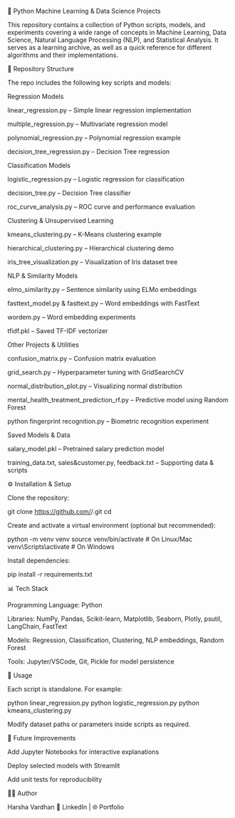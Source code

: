 🐍 Python Machine Learning & Data Science Projects

This repository contains a collection of Python scripts, models, and experiments covering a wide range of concepts in Machine Learning, Data Science, Natural Language Processing (NLP), and Statistical Analysis.
It serves as a learning archive, as well as a quick reference for different algorithms and their implementations.

📂 Repository Structure

The repo includes the following key scripts and models:

Regression Models

linear_regression.py – Simple linear regression implementation

multiple_regression.py – Multivariate regression model

polynomial_regression.py – Polynomial regression example

decision_tree_regression.py – Decision Tree regression

Classification Models

logistic_regression.py – Logistic regression for classification

decision_tree.py – Decision Tree classifier

roc_curve_analysis.py – ROC curve and performance evaluation

Clustering & Unsupervised Learning

kmeans_clustering.py – K-Means clustering example

hierarchical_clustering.py – Hierarchical clustering demo

iris_tree_visualization.py – Visualization of Iris dataset tree

NLP & Similarity Models

elmo_similarity.py – Sentence similarity using ELMo embeddings

fasttext_model.py & fasttext.py – Word embeddings with FastText

wordem.py – Word embedding experiments

tfidf.pkl – Saved TF-IDF vectorizer

Other Projects & Utilities

confusion_matrix.py – Confusion matrix evaluation

grid_search.py – Hyperparameter tuning with GridSearchCV

normal_distribution_plot.py – Visualizing normal distribution

mental_health_treatment_prediction_rf.py – Predictive model using Random Forest

python fingerprint recognition.py – Biometric recognition experiment

Saved Models & Data

salary_model.pkl – Pretrained salary prediction model

training_data.txt, sales&customer.py, feedback.txt – Supporting data & scripts

⚙️ Installation & Setup

Clone the repository:

git clone https://github.com/<your-username>/<repo-name>.git
cd <repo-name>


Create and activate a virtual environment (optional but recommended):

python -m venv venv
source venv/bin/activate   # On Linux/Mac
venv\Scripts\activate      # On Windows


Install dependencies:

pip install -r requirements.txt

📊 Tech Stack

Programming Language: Python

Libraries: NumPy, Pandas, Scikit-learn, Matplotlib, Seaborn, Plotly, psutil, LangChain, FastText

Models: Regression, Classification, Clustering, NLP embeddings, Random Forest

Tools: Jupyter/VSCode, Git, Pickle for model persistence

🚀 Usage

Each script is standalone. For example:

python linear_regression.py
python logistic_regression.py
python kmeans_clustering.py


Modify dataset paths or parameters inside scripts as required.

📌 Future Improvements

Add Jupyter Notebooks for interactive explanations

Deploy selected models with Streamlit

Add unit tests for reproducibility

👨‍💻 Author

Harsha Vardhan
🔗 LinkedIn
 | 🌐 Portfolio
